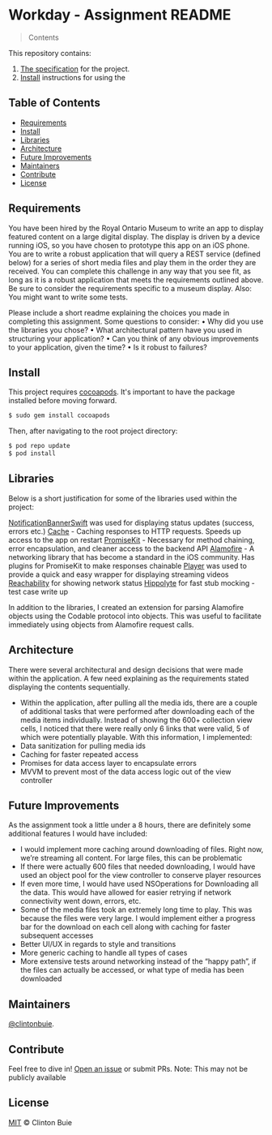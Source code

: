 # Workday - Assignment README

> Contents

This repository contains:

1. [The specification](README.md) for the project.
2. [Install](#badge) instructions for using the 


## Table of Contents

- [Requirements](#requirements)
- [Install](#install)
- [Libraries](#libraries)
- [Architecture](#architecture)
- [Future Improvements](#futureimprovements)
- [Maintainers](#maintainers)
- [Contribute](#contribute)
- [License](#license)

## Requirements

You have been hired by the Royal Ontario Museum to write an app to display featured content on a large digital display. The display is driven by a device running iOS, so you have chosen to prototype this app on an iOS phone. You are to write a robust application that will query a REST service (defined below) for a series of short media files and play them in the order they are received.
You can complete this challenge in any way that you see fit, as long as it is a robust application that meets the requirements outlined above. Be sure to consider the requirements specific to a museum display. Also: You might want to write some tests.

Please include a short readme explaining the choices you made in completing this assignment. Some questions to consider:
• Why did you use the libraries you chose?
• What architectural pattern have you used in structuring your application?
• Can you think of any obvious improvements to your application, given the time?
• Is it robust to failures?

## Install

This project requires [cocoapods](https://cocoapods.org/). It's important to have the package installed before moving forward.

```sh
$ sudo gem install cocoapods
```

Then, after navigating to the root project directory:

```sh
$ pod repo update
$ pod install
```

## Libraries

Below is a short justification for some of the libraries used within the project:

[NotificationBannerSwift](https://github.com/Daltron/NotificationBanner) was used for displaying status updates (success, errors etc.)
[Cache](https://github.com/hyperoslo/Cache) - Caching responses to HTTP requests.  Speeds up access to the app on restart
[PromiseKit](https://github.com/mxcl/PromiseKit) - Necessary for method chaining, error encapsulation, and cleaner access to the backend API
[Alamofire](https://github.com/Alamofire/Alamofire) - A networking library that has become a standard in the iOS community.  Has plugins for PromiseKit to make responses chainable
[Player](https://github.com/piemonte/Player) was used to provide a quick and easy wrapper for displaying streaming videos
[Reachability](https://github.com/ashleymills/Reachability.swift) for showing network status 
[Hippolyte](https://github.com/JanGorman/Hippolyte) for fast stub mocking - test case write up

In addition to the libraries, I created an extension for parsing Alamofire objects using the Codable protocol into objects.  This was useful to facilitate immediately using objects from Alamofire request calls. 

## Architecture

There were several architectural and design decisions that were made within the application.  A few need explaining as the requirements stated displaying the contents sequentially.

 - Within the application, after pulling all the media ids, there are a couple of additional tasks that were performed after downloading each of the media items individually.  Instead of showing the 600+ collection view cells, I noticed that there were really only 6 links that were valid, 5 of which were potentially playable.  With this information, I implemented:
 - Data sanitization for pulling media ids
 - Caching for faster repeated access
 - Promises for data access layer to encapsulate errors
 - MVVM to prevent most of the data access logic out of the view controller

## Future Improvements

As the assignment took a little under a 8 hours, there are definitely some additional features I would have included:
- I would implement more caching around downloading of files.  Right now, we’re streaming all content.  For large files, this can be problematic
- If there were actually 600 files that needed downloading, I would have used an object pool for the view controller to conserve player resources
- If even more time, I would have used NSOperations for Downloading all the data.  This would have allowed for easier retrying if network connectivity went down, errors, etc.
- Some of the media files took an extremely long time to play.  This was because the files were very large.  I would implement either a progress bar for the download on each cell along with caching for faster subsequent accesses
- Better UI/UX in regards to style and transitions 
- More generic caching to handle all types of cases
- More extensive tests around networking instead of the “happy path”, if the files can actually be accessed, or what type of media has been downloaded

## Maintainers

[@clintonbuie](https://github.com/clintonbuie).

## Contribute

Feel free to dive in! [Open an issue](https://github.com/clintonbuie/workday-solution/issues/new) or submit PRs.  Note:  This may not be publicly available

## License

[MIT](LICENSE) © Clinton Buie